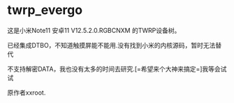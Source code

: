 # twrp_evergo
这是小米Note11 安卓11 V12.5.2.0.RGBCNXM 的TWRP设备树。

已经集成DTBO，不知道触摸屏能不能用.没有找到小米的内核源码，暂时无法替代

不支持解密DATA，我也没有太多的时间去研究.[=希望来个大神来搞定=]我等会试试

原作者xxroot.

